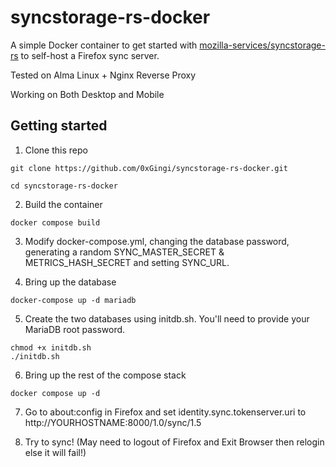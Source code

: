 # syncstorage-rs-docker

A simple Docker container to get started with [mozilla-services/syncstorage-rs](https://github.com/mozilla-services/syncstorage-rs) to self-host a Firefox sync server.

Tested on Alma Linux + Nginx Reverse Proxy

Working on Both Desktop and Mobile

## Getting started

1. Clone this repo 

`git clone https://github.com/0xGingi/syncstorage-rs-docker.git`

`cd syncstorage-rs-docker`

2. Build the container

`docker compose build`

3. Modify docker-compose.yml, changing the database password, generating a random SYNC_MASTER_SECRET & METRICS_HASH_SECRET and setting SYNC_URL.


4. Bring up the database

`docker-compose up -d mariadb`


5. Create the two databases using initdb.sh. You'll need to provide your MariaDB root password.

```
chmod +x initdb.sh
./initdb.sh
```

6. Bring up the rest of the compose stack

`docker compose up -d`

7. Go to about:config in Firefox and set identity.sync.tokenserver.uri to http://YOURHOSTNAME:8000/1.0/sync/1.5

8. Try to sync! (May need to logout of Firefox and Exit Browser then relogin else it will fail!)
